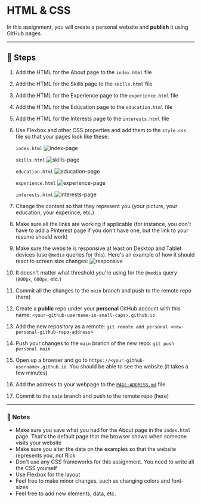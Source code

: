 # HTML & CSS

In this assignment, you will create a personal website and **publish** it using GitHub pages.

---

## :foot: Steps

1. Add the HTML for the About page to the `index.html` file
1. Add the HTML for the Skills page to the `skills.html` file
1. Add the HTML for the Experience page to the `experience.html` file
1. Add the HTML for the Education page to the `education.html` file
1. Add the HTML for the Interests page to the `interests.html` file
1. Use Flexbox and other CSS properties and add them to the `style.css` file so that your pages look like these:

   `index.html`
   ![index-page](https://res.cloudinary.com/mkf/image/upload/v1674680283/ENSF-381/labs/flexbox/about_paafuq.png)

   `skills.html`
   ![skills-page](https://res.cloudinary.com/mkf/image/upload/v1674680283/ENSF-381/labs/flexbox/skills_kudlfj.png)

   `education.html`
   ![education-page](https://res.cloudinary.com/mkf/image/upload/v1674680283/ENSF-381/labs/flexbox/education_d9hixu.png)

   `experience.html`
   ![experience-page](https://res.cloudinary.com/mkf/image/upload/v1674680283/ENSF-381/labs/flexbox/experience_zjyrux.png)

   `interests.html`
   ![interests-page](https://res.cloudinary.com/mkf/image/upload/v1674680283/ENSF-381/labs/flexbox/interests_oa1rhh.png)

1. Change the content so that they represent you (your picture, your education, your experince, etc.)
1. Make sure all the links are working if applicable (for instance, you don't have to add a Pinterest page if you don't have one, but the link to your resume should work)
1. Make sure the website is responsive at least on Desktop and Tablet devices (use `@media` queries for this). Here's an example of how it should react to screen size changes:
   ![responsive](https://res.cloudinary.com/mkf/image/upload/v1674681793/ENSF-381/labs/flexbox/responsive-small_nakjwj.gif)

1. It doesn't matter what threshold you're using for the `@media` query (`800px`, `600px`, etc.)
1. Commit all the changes to the `main` branch and push to the remote repo (here)
1. Create a **public** repo under your **personal** GitHub account with this name: `<your-github-username-in-small-caps>.github.io`
1. Add the new repository as a remote: `git remote add personal <new-personal-github-repo-address>`
1. Push your changes to the `main` branch of the new repo: `git push personal main`
1. Open up a browser and go to `https://<your-github-username>.github.io`. You should be able to see the website (it takes a few minutes)
1. Add the address to your webpage to the [`PAGE-ADDRESS.md`](./PAGE-ADDRESS.md) file
1. Commit to the `main` branch and push to the remote repo (here)

---

### :page_with_curl: Notes

- Make sure you save what you had for the About page in the `index.html` page. That's the default page that the browser shows when someone visits your website
- Make sure you alter the data on the examples so that the website represents you, not Rick
- Don't use any CSS frameworks for this assignment. You need to write all the CSS yourself
- Use Flexbox for the layout
- Feel free to make minor changes, such as changing colors and font-sizes
- Feel free to add new elements, data, etc.
